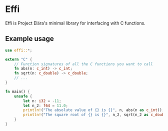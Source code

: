 # Effi

Effi is Project Elära's minimal library for interfacing with C functions.

## Example usage

```rs
use effi::*;

extern "C" {
    // Function signatures of all the C functions you want to call
    fn abs(n: c_int) -> c_int;
    fn sqrt(n: c_double) -> c_double;
    // ...
}

fn main() {
    unsafe {
        let n: i32 = -11;
        let n_2: f64 = 11.0;
        println!("The absolute value of {} is {}", n, abs(n as c_int));
        println!("The square root of {} is {}", n_2, sqrt(n_2 as c_double));
    }
}
```